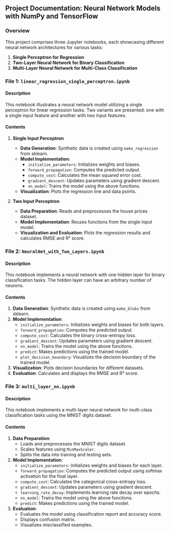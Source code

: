 ## Project Documentation: Neural Network Models with NumPy and TensorFlow

### Overview

This project comprises three Jupyter notebooks, each showcasing different neural network architectures for various tasks:

1. **Single Perceptron for Regression**
2. **Two-Layer Neural Network for Binary Classification**
3. **Multi-Layer Neural Network for Multi-Class Classification**

### File 1: `linear_regression_single_perceptron.ipynb`

#### Description
This notebook illustrates a neural network model utilizing a single perceptron for linear regression tasks. Two variants are presented: one with a single input feature and another with two input features.

#### Contents
1. **Single Input Perceptron**
    - **Data Generation**: Synthetic data is created using `make_regression` from sklearn.
    - **Model Implementation**:
        - `initialize_parameters`: Initializes weights and biases.
        - `forward_propagation`: Computes the predicted output.
        - `compute_cost`: Calculates the mean squared error cost.
        - `gradient_descent`: Updates parameters using gradient descent.
        - `nn_model`: Trains the model using the above functions.
    - **Visualization**: Plots the regression line and data points.
    
2. **Two Input Perceptron**
    - **Data Preparation**: Reads and preprocesses the house prices dataset.
    - **Model Implementation**: Reuses functions from the single input model.
    - **Visualization and Evaluation**: Plots the regression results and calculates RMSE and R² score.

### File 2: `NeuralNet_with_Two_Layers.ipynb`

#### Description
This notebook implements a neural network with one hidden layer for binary classification tasks. The hidden layer can have an arbitrary number of neurons.

#### Contents
1. **Data Generation**: Synthetic data is created using `make_blobs` from sklearn.
2. **Model Implementation**:
    - `initialize_parameters`: Initializes weights and biases for both layers.
    - `forward_propagation`: Computes the predicted output.
    - `compute_cost`: Calculates the binary cross-entropy loss.
    - `gradient_descent`: Updates parameters using gradient descent.
    - `nn_model`: Trains the model using the above functions.
    - `predict`: Makes predictions using the trained model.
    - `plot_decision_boundary`: Visualizes the decision boundary of the trained model.
3. **Visualization**: Plots decision boundaries for different datasets.
4. **Evaluation**: Calculates and displays the RMSE and R² score.

### File 3: `multi_layer_nn.ipynb`

#### Description
This notebook implements a multi-layer neural network for multi-class classification tasks using the MNIST digits dataset.

#### Contents
1. **Data Preparation**:
    - Loads and preprocesses the MNIST digits dataset.
    - Scales features using `MinMaxScaler`.
    - Splits the data into training and testing sets.
2. **Model Implementation**:
    - `initialize_parameters`: Initializes weights and biases for each layer.
    - `forward_propagation`: Computes the predicted output using softmax activation for the final layer.
    - `compute_cost`: Calculates the categorical cross-entropy loss.
    - `gradient_descent`: Updates parameters using gradient descent.
    - `learning_rate_decay`: Implements learning rate decay over epochs.
    - `nn_model`: Trains the model using the above functions.
    - `predict`: Makes predictions using the trained model.
3. **Evaluation**:
    - Evaluates the model using classification report and accuracy score.
    - Displays confusion matrix.
    - Visualizes misclassified examples.
